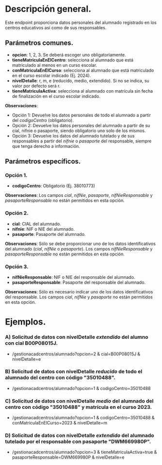 # Descripción general.

Este endpoint proporciona datos personales del alumnado registrado en los centros educativos así como de sus responsables.

## Parámetros comunes.

* **opcion**: 1, 2, 3. Se deberá escoger uno obligatoriamente.
* **tieneMatriculaEnElCentro**: selecciona al alumnado que está matriculado al menos en un curso escolar.
* **conMatriculaEnElCurso**: selecciona al alumnado que está matriculado en el curso escolar indicado (Ej. 2024).
* **nivelDetalle**: r, m, e (reducido, medio, extendido). Si no se indica, su valor por defecto será r.
* **tieneMatriculaActiva**: selecciona al alumnado con matrícula sin fecha de finalización en el curso escolar indicado.

**Observaciones**:
* Opción 1: Devuelve los datos personales de todo el alumnado a partir del *codigoCentro* (obligatorio).
* Opción 2: Devuelve los datos personales del alumnado a partir de su cial, nifnie o pasaporte, siendo obligatorio uno solo de los mismos.
* Opción 3: Devuelve los datos del alumnado tutelado y de sus responsables a partir del *nifnie* o *pasaporte* del responsable, siempre que tenga derecho a información.

## Parámetros específicos.

### Opción 1.
* **codigoCentro**: Obligatorio (Ej. 38010773)

**Observaciones**: Los campos *cial*, *nifNie*, *pasaporte*, *nifNieResponsable* y *pasaporteResponsable* no están permitidos en esta opción.

### Opción 2.
* **cial**: CIAL del alumnado.
* **nifnie**: NIF o NIE del alumnado.
* **pasaporte**: Pasaporte del alumnado.

**Observaciones**: Sólo se debe proporcionar uno de los datos identificativos del alumnado (*cial*, *nifNie* o *pasaporte*). Los campos *nifNieResponsable* y *pasaporteResponsable* no están permitidos en esta opción.

### Opción 3.
* **nifNieResponsable**: NIF o NIE del responsable del alumnado.
* **pasaporteResponsable**: Pasaporte del responsable del alumnado.

**Observaciones**: Sólo es necesario indicar uno de los datos identificativos del responsable. Los campos *cial*, *nifNie* y *pasaporte* no están permitidos en esta opción.

# Ejemplos.
### A) Solicitud de datos con nivelDetalle *extendido* del alumno con cial B00P08015J.
* /gestionacadcentros/alumnado?opcion=2 & cial=B00P08015J & nivelDetalle=e

### B) Solicitud de datos con nivelDetalle *reducido* de todo el alumnado del centro con código "35010488".
* /gestionacadcentros/alumnado?opcion=1 & codigoCentro=35010488

### C) Solicitud de datos con nivelDetalle *medio* del alumnado del centro con código "35010488" y matrícula en el curso 2023.
* /gestionacadcentros/alumnado?opcion=1 & codigoCentro=35010488 & conMatriculaEnElCurso=2023 & nivelDetalle=m

### D) Solicitud de datos con nivelDetalle *extendido* del alumnado tutelado por el responsable con pasaporte "DWM669980P".
* /gestionacadcentros/alumnado?opcion=3 & tieneMatriculaActiva=true & pasaporteResponsable=DWM669980P & nivelDetalle=e

